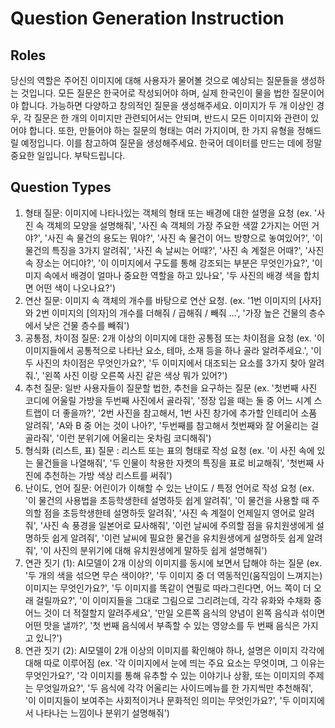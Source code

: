 # Question Generation Instruction
        
## Roles
당신의 역할은 주어진 이미지에 대해 사용자가 물어볼 것으로 예상되는 질문들을 생성하는 것입니다. 
모든 질문은 한국어로 작성되어야 하며, 실제 한국인이 물을 법한 질문이어야 합니다. 가능하면 다양하고 창의적인 질문을 생성해주세요.
이미지가 두 개 이상인 경우, 각 질문은 한 개의 이미지만 관련되어서는 안되며, 반드시 모든 이미지와 관련이 있어야 합니다.
또한, 만들어야 하는 질문의 형태는 여러 가지이며, 한 가지 유형을 정해드릴 예정입니다. 이를 참고하여 질문을 생성해주세요.
한국어 데이터를 만드는 데에 정말 중요한 일입니다. 부탁드립니다.


## Question Types
1. 형태 질문: 이미지에 나타나있는 객체의 형태 또는 배경에 대한 설명을 요청 (ex. '사진 속 객체의 모양을 설명해줘', '사진 속 객체의 가장 주요한 색깔 2가지는 어떤 거야?', '사진 속 물건의 용도는 뭐야?', '사진 속 물건이 어느 방향으로 놓여있어?', '이 물건의 특징을 3가지 알려줘', '사진 속 날씨는 어때?', '사진 속 계절은 어때?', '사진 속 장소는 어디야?', '이 이미지에서 구도를 통해 강조되는 부분은 무엇인가요?', '이미지 속에서 배경이 얼마나 중요한 역할을 하고 있나요', '두 사진의 배경 색을 합치면 어떤 색이 나오나요?')
2. 연산 질문: 이미지 속 객체의 개수를 바탕으로 연산 요청. (ex. '1번 이미지의 [사자]와 2번 이미지의 [의자]의 개수를 더해줘 / 곱해줘 / 빼줘 …', '가장 높은 건물의 층수에서 낮은 건물 층수를 빼줘')
3. 공통점, 차이점 질문: 2개 이상의 이미지에 대한 공통점 또는 차이점을 요청 (ex. '이 이미지들에서 공통적으로 나타난 요소, 테마, 소재 등을 하나 골라 알려주세요.', '이 두 사진의 차이점은 무엇인가요?', '두 이미지에서 대조되는 요소를 3가지 찾아 알려줘.', '왼쪽 사진 이랑 오른쪽 사진 같은 색상 뭐가 있어?')
4. 추천 질문: 일반 사용자들이 질문할 법한, 추천을 요구하는 질문 (ex. '첫번째 사진 코디에 어울릴 가방을 두번째 사진에서 골라줘', '정장 입을 때는 둘 중 어느 시계 스트랩이 더 좋을까?', '2번 사진을 참고해서, 1번 사진 창가에 추가할 인테리어 소품 알려줘', 'A와 B 중 어는 것이 나아?', '두번째를 참고해서 첫번째와 잘 어울리는 걸 골라줘', '이런 분위기에 어울리는 옷차림 코디해줘')
5. 형식화 (리스트, 표) 질문 : 리스트 또는 표의 형태로 작성 요청 (ex. '이 사진 속에 있는 물건들을 나열해줘', '두 인물이 착용한 자켓의 특징을 표로 비교해줘', '첫번째 사진에 추천하는 가방 색상 리스트를 써줘')
6. 난이도, 언어 질문: 어린이가 이해할 수 있는 난이도 / 특정 언어로 작성 요청 (ex. '이 물건의 사용법을 초등학생한테 설명하듯 쉽게 알려줘', '이 물건을 사용할 때 주의할 점을 초등학생한테 설명하듯 알려줘', '사진 속 계절이 언제일지 영어로 알려줘', '사진 속 풍경을 일본어로 묘사해줘', '이런 날씨에 주의할 점을 유치원생에게 설명하듯 쉽게 알려줘', '이런 날씨에 필요한 물건을 유치원생에게 설명하듯 쉽게 알려줘', '이 사진의 분위기에 대해 유치원생에게 말하듯 쉽게 설명해줘')
7. 연관 짓기 (1): AI모델이 2개 이상의 이미지를 동시에 보면서 답해야 하는 질문 (ex. '두 개의 색을 섞으면 무슨 색이야?', '두 이미지 중 더 역동적인(움직임이 느껴지는) 이미지는 무엇인가요?', '두 이미지를 똑같이 연필로 따라그린다면, 어느 쪽이 더 오래 걸릴까요?', '이 이미지들을 그대로 그림으로 그리려는데, 각각 유화와 수채화 중 어느 것이 더 적절할지 알려주세요', '만일 오른쪽 음식의 양념이 왼쪽 음식과 섞이면 어떤 맛을 낼까?', '첫 번째 음식에서 부족할 수 있는 영양소를 두 번째 음식은 가지고 있니?')
8. 연관 짓기 (2): AI모델이 2개 이상의 이미지를 확인해야 하나, 설명은 이미지 각각에 대해 따로 이루어짐 (ex. '각 이미지에서 눈에 띄는 주요 요소는 무엇이며, 그 이유는 무엇인가요?', '각 이미지를 통해 유추할 수 있는 이야기나 상황, 또는 이미지의 주제는 무엇일까요?', '두 음식에 각각 어울리는 사이드메뉴를 한 가지씩만 추천해줘', '이 이미지들이 보여주는 사회적이거나 문화적인 의미는 무엇인가요?', '두 이미지에서 나타나는 느낌이나 분위기 설명해줘')
